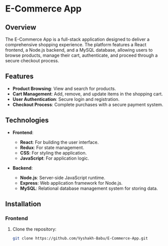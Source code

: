 # E-Commerce App

## Overview

The E-Commerce App is a full-stack application designed to deliver a comprehensive shopping experience. The platform features a React frontend, a Node.js backend, and a MySQL database, allowing users to browse products, manage their cart, authenticate, and proceed through a secure checkout process.

## Features

- **Product Browsing**: View and search for products.
- **Cart Management**: Add, remove, and update items in the shopping cart.
- **User Authentication**: Secure login and registration.
- **Checkout Process**: Complete purchases with a secure payment system.

## Technologies

- **Frontend**:
  - **React**: For building the user interface.
  - **Redux**: For state management.
  - **CSS**: For styling the application.
  - **JavaScript**: For application logic.

- **Backend**:
  - **Node.js**: Server-side JavaScript runtime.
  - **Express**: Web application framework for Node.js.
  - **MySQL**: Relational database management system for storing data.

## Installation

### Frontend

1. Clone the repository:
   ```bash
   git clone https://github.com/Vyshakh-Babu/E-Commerce-App.git
